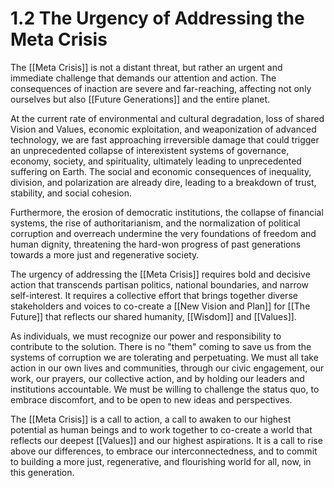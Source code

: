 # 1.2 The Urgency of Addressing the Meta Crisis

The [[Meta Crisis]] is not a distant threat, but rather an urgent and immediate challenge that demands our attention and action. The consequences of inaction are severe and far-reaching, affecting not only ourselves but also [[Future Generations]] and the entire planet.

At the current rate of environmental and cultural degradation, loss of shared Vision and Values, economic exploitation, and weaponization of advanced technology, we are fast approaching irreversible damage that could trigger an unprecedented collapse of interexistent systems of governance, economy, society, and spirituality, ultimately leading to unprecedented suffering on Earth. The social and economic consequences of inequality, division, and polarization are already dire, leading to a breakdown of trust, stability, and social cohesion.

Furthermore, the erosion of democratic institutions, the collapse of financial systems, the rise of authoritarianism, and the normalization of political corruption and overreach undermine the very foundations of freedom and human dignity, threatening the hard-won progress of past generations towards a more just and regenerative society.

The urgency of addressing the [[Meta Crisis]] requires bold and decisive action that transcends partisan politics, national boundaries, and narrow self-interest. It requires a collective effort that brings together diverse stakeholders and voices to co-create a [[New Vision and Plan]]  for [[The Future]] that reflects our shared humanity, [[Wisdom]] and [[Values]].

As individuals, we must recognize our power and responsibility to contribute to the solution. There is no "them" coming to save us from the systems of corruption we are tolerating and perpetuating. We must all take action in our own lives and communities, through our civic engagement, our work, our prayers, our collective action, and by holding our leaders and institutions accountable. We must be willing to challenge the status quo, to embrace discomfort, and to be open to new ideas and perspectives.

The [[Meta Crisis]] is a call to action, a call to awaken to our highest potential as human beings and to work together to co-create a world that reflects our deepest [[Values]] and our highest aspirations. It is a call to rise above our differences, to embrace our interconnectedness, and to commit to building a more just, regenerative, and flourishing world for all, now, in this generation. 